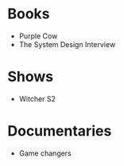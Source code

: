 # Books

- Purple Cow
- The System Design Interview

# Shows

- Witcher S2

# Documentaries

- Game changers

